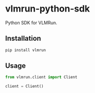 # vlmrun-python-sdk
Python SDK for VLMRun.

## Installation

```bash
pip install vlmrun
```

## Usage

```python
from vlmrun.client import Client

client = Client()
```
